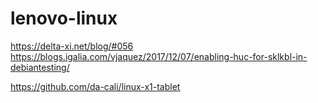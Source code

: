 # lenovo-linux

https://delta-xi.net/blog/#056
https://blogs.igalia.com/vjaquez/2017/12/07/enabling-huc-for-sklkbl-in-debiantesting/

https://github.com/da-cali/linux-x1-tablet
